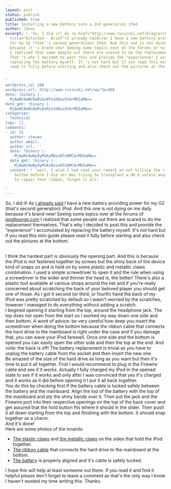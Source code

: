 ```yaml
---
layout: post
status: publish
published: true
title: Installing a new battery into a 2nd generation iPod
author: János
excerpt: ! 'So, I did it! As <a href="http://www.rusiczki.net/blog/archives/2004/04/01/brief"
  title="Kitsched - Brief">I already said</a> I have a new battery providing power
  for my G2 (that''s second generation) iPod. And this one is not dying on me daily
  because it''s brand new! Seeing some topics over at the forums of <a href="http://www.ipodlounge.com">ipodlounge.com</a>
  I realized that some people out there are scared to do the replacement themselves.
  That''s why I decided to post this and provide the "experience" I accumulated by
  replacing the battery myself. It''s not hard but if you read this mini guide please
  read it fully before starting and also check out the pictures at the bottom.


'
wordpress_id: 268
wordpress_url: http://www.rusiczki.net/wp/?p=268
date: !binary |-
  MjAwNC0wNC0wMiAxNTo1ODozOSArMDIwMA==
date_gmt: !binary |-
  MjAwNC0wNC0wMiAxMjo1ODozOSArMDIwMA==
categories:
- Technical
tags: []
comments:
- id: 51
  author: steven
  author_email: 
  author_url: ''
  date: !binary |-
    MjAwNC0wNy0yMSAyMDoxNTo0MCArMDIwMA==
  date_gmt: !binary |-
    MjAwNC0wNy0yMSAxNzoxNTo0MCArMDIwMA==
  content: ! 'well, I wish I had read your remark on not killing the ribbon at the
    bottom before I did so! Was trying to transplant a HD & unless anyone has a way
    to repair that ribbon, forget it all!

'
---
```

<p>So, I did it! As <a href="http://www.rusiczki.net/blog/archives/2004/04/01/brief" title="Kitsched - Brief">I already said</a> I have a new battery providing power for my G2 (that's second generation) iPod. And this one is not dying on me daily because it's brand new! Seeing some topics over at the forums of <a href="http://www.ipodlounge.com">ipodlounge.com</a> I realized that some people out there are scared to do the replacement themselves. That's why I decided to post this and provide the "experience" I accumulated by replacing the battery myself. It's not hard but if you read this mini guide please read it fully before starting and also check out the pictures at the bottom.</p>
<p><a id="more"></a><a id="more-268"></a><br />
I think the hardest part is obviously the opening part. And this is because the iPod is not fastened together by screws but the shiny back of the device kind of snaps on and is held on by some plastic and metallic claws combination. I used a simple screwdriver to open it and the rule when using a screwdriver is the wider and thinner the head is, the better! There's also a plastic tool available at various shops around the net and if you're really concerned about scratching the back of your beloved player you should get one of those. As I got it second (or third, or fourth) hand the back of my iPod was pretty scratched by default so I wasn't worried by the scratches, however I managed to do everything without adding a scratch.<br />
I begined opening it starting from the top, around the headphone jack. The top does not open from the start so I worked my way down one side and then bottom. A word of advice: be very careful how deep you insert the screwdriver when doing the bottom because the ribbon cable that connects the hard drive to the mainboard is right under the case and if you damage that, you can wave your iPod farewell. Once one side and the bottom is opened you can easily open the other side and then the top at the end. And voila: the back is off! The battery replacement is trivial as you have to unplug the battery cable from the socket and then insert the new one.<br />
Be amazed of the size of the hard drive as long as you want but then it's time to put it all together. First I would recommend to plug in the Firewire cable and see if it works. Actually I fully charged my iPod in the opened state to see if it works and only after I was convinced that yes it's charged and it works as it did before opening it I put it all back together.<br />
You do this by checking first if the battery cable is tucked safely between the battery and the mainboard. Align the top of the battery with the top of the mainboard and ply the shiny bands over it. Then put the jack and the Firewire port into their respective openings on the top of the back cover and get assured that the hold button fits where it should in the slider. Then push it all down starting from the top and finishing with the bottom. It should snap together as a charm.<br />
And it's done!<br />
Here are some photos of the innards:</p>
<ul>
<li><a href="http://www.rusiczki.net/blog/blogpics/plastic_claws.php" onclick="window.open('http://www.rusiczki.net/blog/blogpics/plastic_claws.php','popup','width=1024,height=360,scrollbars=no,resizable=no,toolbar=no,directories=no,location=no,menubar=no,status=no,left=0,top=0'); return false">The plastic claws</a> and <a href="http://www.rusiczki.net/blog/blogpics/metallic_claws.php" onclick="window.open('http://www.rusiczki.net/blog/blogpics/metallic_claws.php','popup','width=1024,height=300,scrollbars=no,resizable=no,toolbar=no,directories=no,location=no,menubar=no,status=no,left=0,top=0'); return false">the metallic claws</a> on the sides that hold the iPod together.</li>
<li><a href="http://www.rusiczki.net/blog/blogpics/ribbon_cable.php" onclick="window.open('http://www.rusiczki.net/blog/blogpics/ribbon_cable.php','popup','width=768,height=400,scrollbars=no,resizable=no,toolbar=no,directories=no,location=no,menubar=no,status=no,left=0,top=0'); return false">The ribbon cable</a> that connects the hard drive to the mainboard at the bottom.</li>
<li><a href="http://www.rusiczki.net/blog/blogpics/battery_alignment_cable_tucked.php" onclick="window.open('http://www.rusiczki.net/blog/blogpics/battery_alignment_cable_tucked.php','popup','width=1024,height=360,scrollbars=no,resizable=no,toolbar=no,directories=no,location=no,menubar=no,status=no,left=0,top=0'); return false">The battery</a> is properly aligned and it's cable is safely tucked.</li>
</ul>
<p>I hope this will help at least someone out there. If you read it and find it helpful please don't forget to leave a comment as that's the only way I know I haven't wasted my time writing this. Thanks.</p>

